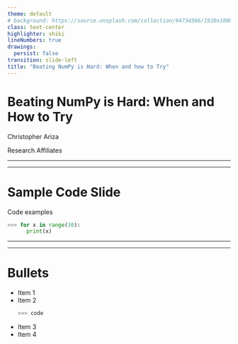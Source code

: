 ```yaml
---
theme: default
# background: https://source.unsplash.com/collection/94734566/1920x1080
class: text-center
highlighter: shiki
lineNumbers: true
drawings:
  persist: false
transition: slide-left
title: "Beating NumPy is Hard: When and how to Try"
---
```


# Beating NumPy is Hard: When and How to Try

Christopher Ariza

Research Affiliates

---
---
# Sample Code Slide
<Transform :scale="1.5">

Code examples <uim-rocket />

```python {all|1|2|all} {maxHeight:'100px'}
>>> for x in range(30):
      print(x)
```
</Transform>





---
---
# Bullets


<Transform :scale="1.5">
<v-clicks>

- Item 1
- Item 2
    ```python
    >>> code
    ```
- Item 3
- Item 4
</v-clicks>
</Transform>

